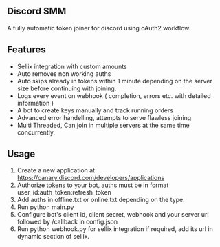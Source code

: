 ## Discord SMM

A fully automatic token joiner for discord using oAuth2 workflow.

## Features

- Sellix integration with custom amounts<br>
- Auto removes non working auths<br>
- Auto skips already in tokens within 1 minute depending on the server size before continuing with joining.<br>
- Logs every event on webhook ( completion, errors etc. with detailed information )<br>
- A bot to create keys manually and track running orders<br>
- Advanced error handelling, attempts to serve flawless joining.<br>
- Multi Threaded, Can join in multiple servers at the same time concurrently.

## Usage

1. Create a new application at https://canary.discord.com/developers/applications<br>
2. Authorize tokens to your bot, auths must be in format user_id:auth_token:refresh_token<br>
3. Add auths in offline.txt or online.txt depending on the type.<br>
4. Run python main.py<br>
5. Configure bot's client id, client secret, webhook and your server url followed by /callback in config.json<br>
6. Run python webhook.py for sellix integration if required, add its url in dynamic section of sellix.
